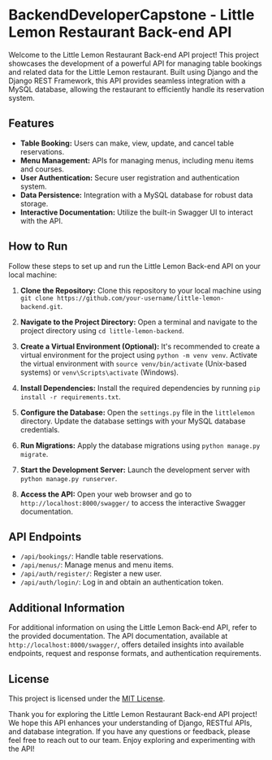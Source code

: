 # BackendDeveloperCapstone - Little Lemon Restaurant Back-end API

Welcome to the Little Lemon Restaurant Back-end API project! This project showcases the development of a powerful API for managing table bookings and related data for the Little Lemon restaurant. Built using Django and the Django REST Framework, this API provides seamless integration with a MySQL database, allowing the restaurant to efficiently handle its reservation system.

## Features

- **Table Booking:** Users can make, view, update, and cancel table reservations.
- **Menu Management:** APIs for managing menus, including menu items and courses.
- **User Authentication:** Secure user registration and authentication system.
- **Data Persistence:** Integration with a MySQL database for robust data storage.
- **Interactive Documentation:** Utilize the built-in Swagger UI to interact with the API.

## How to Run

Follow these steps to set up and run the Little Lemon Back-end API on your local machine:

1. **Clone the Repository:** Clone this repository to your local machine using `git clone https://github.com/your-username/little-lemon-backend.git`.

2. **Navigate to the Project Directory:** Open a terminal and navigate to the project directory using `cd little-lemon-backend`.

3. **Create a Virtual Environment (Optional):** It's recommended to create a virtual environment for the project using `python -m venv venv`. Activate the virtual environment with `source venv/bin/activate` (Unix-based systems) or `venv\Scripts\activate` (Windows).

4. **Install Dependencies:** Install the required dependencies by running `pip install -r requirements.txt`.

5. **Configure the Database:** Open the `settings.py` file in the `littlelemon` directory. Update the database settings with your MySQL database credentials.

6. **Run Migrations:** Apply the database migrations using `python manage.py migrate`.

7. **Start the Development Server:** Launch the development server with `python manage.py runserver`.

8. **Access the API:** Open your web browser and go to `http://localhost:8000/swagger/` to access the interactive Swagger documentation.

## API Endpoints

- `/api/bookings/`: Handle table reservations.
- `/api/menus/`: Manage menus and menu items.
- `/api/auth/register/`: Register a new user.
- `/api/auth/login/`: Log in and obtain an authentication token.

## Additional Information

For additional information on using the Little Lemon Back-end API, refer to the provided documentation. The API documentation, available at `http://localhost:8000/swagger/`, offers detailed insights into available endpoints, request and response formats, and authentication requirements.

## License

This project is licensed under the [MIT License](https://opensource.org/licenses/MIT).

Thank you for exploring the Little Lemon Restaurant Back-end API project! We hope this API enhances your understanding of Django, RESTful APIs, and database integration. If you have any questions or feedback, please feel free to reach out to our team. Enjoy exploring and experimenting with the API!
